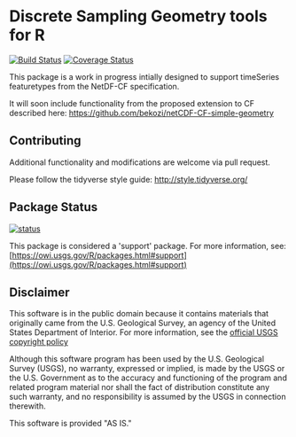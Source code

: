 Discrete Sampling Geometry tools for R
===
[![Build Status](https://travis-ci.org/USGS-R/ncdfgeom.svg)](https://travis-ci.org/USGS-R/ncdfgeom) [![Coverage Status](https://coveralls.io/repos/github/USGS-R/ncdfgeom/badge.svg?branch=master)](https://coveralls.io/github/USGS-R/ncdfgeom?branch=master)

This package is a work in progress intially designed to support timeSeries featuretypes from the NetDF-CF specification.

It will soon include functionality from the proposed extension to CF described here: https://github.com/bekozi/netCDF-CF-simple-geometry

## Contributing

Additional functionality and modifications are welcome via pull request.

Please follow the tidyverse style guide: http://style.tidyverse.org/

## Package Status

[![status](https://img.shields.io/badge/USGS-Support-yellow.svg)](https://owi.usgs.gov/R/packages.html#support)

This package is considered a 'support' package. For more information, see:
[https://owi.usgs.gov/R/packages.html#support](https://owi.usgs.gov/R/packages.html#support)

## Disclaimer
This software is in the public domain because it contains materials that originally came from the U.S. Geological Survey, an agency of the United States Department of Interior. For more information, see the [official USGS copyright policy](http://www.usgs.gov/visual-id/credit_usgs.html#copyright/ "official USGS copyright policy")

Although this software program has been used by the U.S. Geological Survey (USGS), no warranty, expressed or implied, is made by the USGS or the U.S. Government as to the accuracy and functioning of the program and related program material nor shall the fact of distribution constitute any such warranty, and no responsibility is assumed by the USGS in connection therewith.

This software is provided "AS IS."
